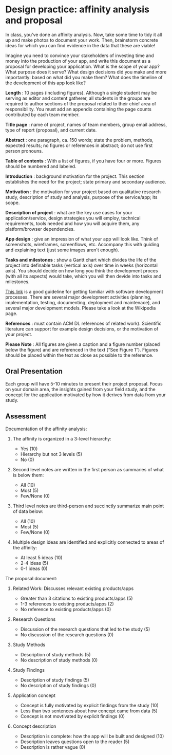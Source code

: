 # Design practice: affinity analysis and proposal #

In class, you've done an affinity analysis. Now, take some time to tidy it all up and make photos to document your work. Then, brainstorm concrete ideas for which you can find evidence in the data that these are viable!

Imagine you need to convince your stakeholders of investing time and money into the production of your app, and write this document as a proposal for developing your application. What is the scope of your app? What purpose does it serve? What design decisions did you make and more importantly: based on what did you make them? What does the timeline of the development of this app look like?

__Length__
: 10 pages (including figures). Although a single student may be serving as editor and
content gatherer, all students in the groups are required to author sections of the proposal
related to their chief area of responsibility. You must add an appendix containing the page counts
contributed by each team member.

__Title page__
: name of project, names of team members, group email address, type of report (proposal),
and current date.

__Abstract__
: one paragraph, ca. 150 words; state the problem, methods, expected results; no figures or
references in abstract; do not use first person pronouns.

__Table of contents__
: With a list of figures, if you have four or more. Figures should be numbered and labeled.

__Introduction__
: background motivation for the project. This section establishes the need for the
project; state primary and secondary audience.

__Motivation__
: the motivation for your project based on qualitative research study, description of
study and analysis, purpose of the service/app; its scope.

__Description of project__
: what are the key use cases for your application/service, design strategies
you will employ, technical requirements, tools needed and how you will acquire them, any
platform/browser dependencies.

__App design__
: give an impression of what your app will look like. Think of screenshots, wireframes, screenflows, etc. Accompany this with guiding and explaining text (just some images aren't enough).

__Tasks and milestones__
: show a Gantt chart which divides the life of the project into definable
tasks (vertical axis) over time in weeks (horizontal axis). You should decide on how long you think the development proces (with all its aspects) would take, which you will then devide into tasks and milestones. 

[This link](http://en.wikipedia.org/wiki/Software_development_process) is a good guideline for getting familiar with software development processes. There are several major development activities (planning, implementation, testing, documenting, deployment and maintenace), and several major development models. Please take a look at the Wikipedia page.

__References__
: must contain ACM DL references of related work). Scientific literature can support for example design decisions, or the motivation of your project.

__Please Note__
: All figures are given a caption and a figure number (placed below the figure) and are
referenced in the text (“See Figure 1”). Figures should be placed within the text as close as
possible to the reference.

## Oral Presentation

Each group will have 5-10 minutes to present their project proposal. Focus on
your domain area, the insights gained from your field study, and the concept
for the application motivated by how it derives from data from your study.

## Assessment

Documentation of the affinity analysis:

1. The affinity is organized in a 3-level hierarchy:

    - Yes (10)
    - Hierarchy but not 3 levels (5)
    - No (0)

2. Second level notes are written in the first person as summaries of what is below them:

    - All (10)
    - Most (5)
    - Few/None (0)

3. Third level notes are third-person and succinctly summarize main point of data below:

    - All (10)
    - Most (5)
    - Few/None (0)

4. Multiple design ideas are identified and explicitly connected to areas of the affinity:

    - At least 5 ideas (10)
    - 2-4 ideas (5)
    - 0-1 ideas (0)

The proposal document:

1. Related Work: Discusses relevant existing products/apps

    - Greater than 3 citations to existing products/apps (5)
    - 1-3 references to existing products/apps (2)
    - No reference to existing products/apps (0)

2. Research Questions

    - Discussion of the research questions that led to the study (5)
    - No discussion of the research questions (0)

3. Study Methods

    - Description of study methods (5)
    - No description of study methods (0)

4. Study Findings

    - Description of study findings (5)
    - No description of study findings (0)

5. Application concept

    - Concept is fully motivated by explicit findings from the study (10)
    - Less than two sentences about how concept came from data (5)
    - Concept is not movtivated by explicit findings (0)

6. Concept description

    - Description is complete: how the app will be built and designed (10)
    - Description leaves questions open to the reader (5)
    - Description is rather vague (0)
